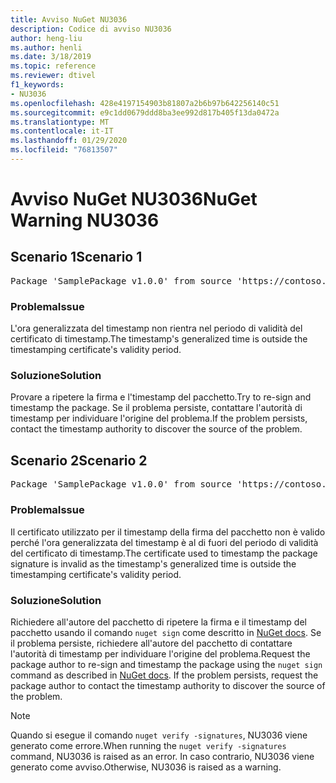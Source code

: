 ```yaml
---
title: Avviso NuGet NU3036
description: Codice di avviso NU3036
author: heng-liu
ms.author: henli
ms.date: 3/18/2019
ms.topic: reference
ms.reviewer: dtivel
f1_keywords:
- NU3036
ms.openlocfilehash: 428e4197154903b81807a2b6b97b642256140c51
ms.sourcegitcommit: e9c1dd0679ddd8ba3ee992d817b405f13da0472a
ms.translationtype: MT
ms.contentlocale: it-IT
ms.lasthandoff: 01/29/2020
ms.locfileid: "76813507"
---
```

# <a name="nuget-warning-nu3036"></a><span data-ttu-id="a73a6-103">Avviso NuGet NU3036</span><span class="sxs-lookup"><span data-stu-id="a73a6-103">NuGet Warning NU3036</span></span>

## <a name="scenario-1"></a><span data-ttu-id="a73a6-104">Scenario 1</span><span class="sxs-lookup"><span data-stu-id="a73a6-104">Scenario 1</span></span>

<pre>Package 'SamplePackage v1.0.0' from source 'https://contoso.com/index.json': The timestamp's generalized time is outside the timestamping certificate's validity period.</pre>

### <a name="issue"></a><span data-ttu-id="a73a6-105">Problema</span><span class="sxs-lookup"><span data-stu-id="a73a6-105">Issue</span></span>

<span data-ttu-id="a73a6-106">L'ora generalizzata del timestamp non rientra nel periodo di validità del certificato di timestamp.</span><span class="sxs-lookup"><span data-stu-id="a73a6-106">The timestamp's generalized time is outside the timestamping certificate's validity period.</span></span>


### <a name="solution"></a><span data-ttu-id="a73a6-107">Soluzione</span><span class="sxs-lookup"><span data-stu-id="a73a6-107">Solution</span></span>

<span data-ttu-id="a73a6-108">Provare a ripetere la firma e l'timestamp del pacchetto.</span><span class="sxs-lookup"><span data-stu-id="a73a6-108">Try to re-sign and timestamp the package.</span></span> <span data-ttu-id="a73a6-109">Se il problema persiste, contattare l'autorità di timestamp per individuare l'origine del problema.</span><span class="sxs-lookup"><span data-stu-id="a73a6-109">If the problem persists, contact the timestamp authority to discover the source of the problem.</span></span>



## <a name="scenario-2"></a><span data-ttu-id="a73a6-110">Scenario 2</span><span class="sxs-lookup"><span data-stu-id="a73a6-110">Scenario 2</span></span>

<pre>Package 'SamplePackage v1.0.0' from source 'https://contoso.com/index.json': The primary signature's timestamp's generalized time is outside the timestamping certificate's validity period.</pre>

### <a name="issue"></a><span data-ttu-id="a73a6-111">Problema</span><span class="sxs-lookup"><span data-stu-id="a73a6-111">Issue</span></span>

<span data-ttu-id="a73a6-112">Il certificato utilizzato per il timestamp della firma del pacchetto non è valido perché l'ora generalizzata del timestamp è al di fuori del periodo di validità del certificato di timestamp.</span><span class="sxs-lookup"><span data-stu-id="a73a6-112">The certificate used to timestamp the package signature is invalid as the timestamp's generalized time is outside the timestamping certificate's validity period.</span></span>


### <a name="solution"></a><span data-ttu-id="a73a6-113">Soluzione</span><span class="sxs-lookup"><span data-stu-id="a73a6-113">Solution</span></span>

<span data-ttu-id="a73a6-114">Richiedere all'autore del pacchetto di ripetere la firma e il timestamp del pacchetto usando il comando `nuget sign` come descritto in [NuGet docs](../../create-packages/sign-a-package.md). Se il problema persiste, richiedere all'autore del pacchetto di contattare l'autorità di timestamp per individuare l'origine del problema.</span><span class="sxs-lookup"><span data-stu-id="a73a6-114">Request the package author to re-sign and timestamp the package using the `nuget sign` command as described in [NuGet docs](../../create-packages/sign-a-package.md). If the problem persists, request the package author to contact the timestamp authority to discover the source of the problem.</span></span>


> [!Note]
> <span data-ttu-id="a73a6-115">Quando si esegue il comando `nuget verify -signatures`, NU3036 viene generato come errore.</span><span class="sxs-lookup"><span data-stu-id="a73a6-115">When running the `nuget verify -signatures` command, NU3036 is raised as an error.</span></span> <span data-ttu-id="a73a6-116">In caso contrario, NU3036 viene generato come avviso.</span><span class="sxs-lookup"><span data-stu-id="a73a6-116">Otherwise, NU3036 is raised as a warning.</span></span>

